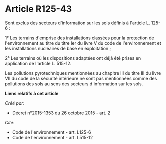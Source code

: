# Article R125-43

Sont exclus des secteurs d'information sur les sols définis à l'article L. 125-6 : 

1° Les terrains d'emprise des installations classées pour la protection de l'environnement au titre du titre Ier du livre V
du code de l'environnement et les installations nucléaires de base en exploitation ; 

2° Les terrains où les dispositions adaptées ont déjà été prises en application de l'article L. 515-12. 

Les pollutions pyrotechniques mentionnées au chapitre III du titre III du livre VII du code de la sécurité intérieure ne sont
pas mentionnées comme des pollutions des sols au sens des secteurs d'information sur les sols.

**Liens relatifs à cet article**

_Créé par_:

  - Décret n°2015-1353 du 26 octobre 2015 - art. 2

_Cite_:

  - Code de l'environnement - art. L125-6
  - Code de l'environnement - art. L515-12
